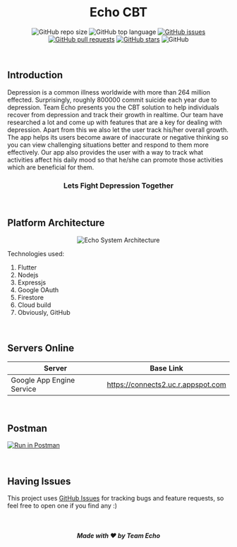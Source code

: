 <div align="center">

# Echo CBT

![GitHub repo size](https://img.shields.io/github/repo-size/ShirshaDatta/Connects-2)
![GitHub top language](https://img.shields.io/github/languages/top/ShirshaDatta/Connects-2)
[![GitHub issues](https://img.shields.io/github/issues/ShirshaDatta/Connects-2)](https://github.com/sarthakpranesh/IC469_ECHO/issues)
[![GitHub pull requests](https://img.shields.io/github/issues-pr/ShirshaDatta/Connects-2)](https://github.com/ShirshaDatta/Connects-2/pulls)
[![GitHub stars](https://img.shields.io/github/stars/ShirshaDatta/Connects-2)](https://github.com/sarthakpranesh/ShirshaDatta/Connects-2)
![GitHub](https://img.shields.io/github/license/ShirshaDatta/Connects-2)

</div>

<br />

## Introduction

<p>
Depression is a common illness worldwide with more than 264 million effected. Surprisingly, roughly 800000 commit suicide each year due to depression. Team Echo presents you the CBT solution to help individuals recover from depression and track their growth in realtime. Our team have researched a lot and come up with features that are a key for dealing with depression. Apart from this we also let the user track his/her overall growth. The app helps its users become aware of inaccurate or negative thinking so you can view challenging situations better and respond to them more effectively. Our app also provides the user with a way to track what activities affect his daily mood so  that he/she can promote those activities which are beneficial for them.
<div align="center">

### Lets Fight Depression Together

</div>
</p>


<br />

## Platform Architecture

<div align="center">

<img src="echo.png" alt="Echo System Architecture" />

</div>

Technologies used:
1. Flutter
2. Nodejs
3. Expressjs
4. Google OAuth
5. Firestore
6. Cloud build
7. Obviously, GitHub

<br />

## Servers Online
|Server   |Base Link   |
|---|---|
| Google App Engine Service | https://connects2.uc.r.appspot.com    |

<br />

## Postman
[![Run in Postman](https://run.pstmn.io/button.svg)](https://documenter.getpostman.com/view/7043620/TVRefBj6)

<br />

## Having Issues
This project uses [GitHub Issues](https://github.com/sarthakpranesh/Echo_CBT_Server/issues) for tracking bugs and feature requests, so feel free to open one if you find any :)

<br />

<div align="center">

##### Made with ❤️ by Team Echo

</div>